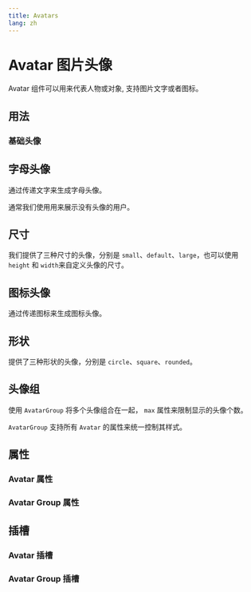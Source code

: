 ```yaml
---
title: Avatars
lang: zh
---
```


<script setup lang="ts">
  import props from "../../../example/avatar/description/zh-props.ts";
  import slots from "../../../example/avatar/description/zh-slots.ts";
  import avatarGroupProps from "../../../example/avatar-group/description/zh-props.ts";
  import avatarGroupSlots from "../../../example/avatar-group/description/zh-slots.ts";
</script>

# Avatar 图片头像

Avatar 组件可以用来代表人物或对象, 支持图片文字或者图标。


## 用法

### 基础头像

<demo src="../../../example/avatar/basic.vue" preview="[2-5]" />

## 字母头像

通过传递文字来生成字母头像。
<demo src="../../../example/avatar/letter.vue" preview="[2-4]" />

通常我们使用用来展示没有头像的用户。
<demo src="../../../example/avatar/no-avatar.vue" />

## 尺寸

我们提供了三种尺寸的头像，分别是 `small`、`default`、`large`，也可以使用 `height` 和 `width`来自定义头像的尺寸。
<demo src="../../../example/avatar/size.vue" preview="[2-6]" />

## 图标头像

通过传递图标来生成图标头像。
<demo src="../../../example/avatar/icon.vue" preview="[11-13]" />

## 形状

提供了三种形状的头像，分别是 `circle`、`square`、`rounded`。
<demo src="../../../example/avatar/variant.vue" preview="[12-16]" />

## 头像组

使用 `AvatarGroup` 将多个头像组合在一起， `max` 属性来限制显示的头像个数。

`AvatarGroup` 支持所有 `Avatar` 的属性来统一控制其样式。
<demo col src="../../../example/avatar/group.vue" preview="[24-28]" />


## 属性

### Avatar 属性

<data-table type="props" lang="zh" :data="props" />

### Avatar Group 属性

<data-table type="props" lang="zh" :data="avatarGroupProps" />


## 插槽

### Avatar 插槽

<data-table type="slots" lang="zh" :data="slots" />

### Avatar Group 插槽

<data-table type="slots" lang="zh" :data="avatarGroupSlots" />
